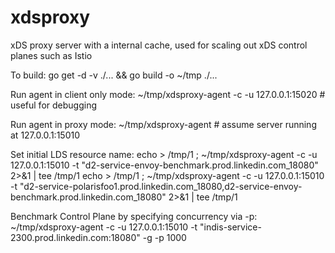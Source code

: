 # xdsproxy
xDS proxy server with a internal cache, used for scaling out xDS control planes such as Istio

To build:
go get -d -v ./... && go build -o ~/tmp ./...

Run agent in client only mode:
~/tmp/xdsproxy-agent -c -u 127.0.0.1:15020 # useful for debugging

Run agent in proxy mode:
~/tmp/xdsproxy-agent # assume server running at 127.0.0.1:15010

Set initial LDS resource name:
echo > /tmp/1 ; ~/tmp/xdsproxy-agent -c -u 127.0.0.1:15010 -t "d2-service-envoy-benchmark.prod.linkedin.com_18080" 2>&1 | tee /tmp/1
echo > /tmp/1 ; ~/tmp/xdsproxy-agent -c -u 127.0.0.1:15010 -t "d2-service-polarisfoo1.prod.linkedin.com_18080,d2-service-envoy-benchmark.prod.linkedin.com_18080" 2>&1 | tee /tmp/1

Benchmark Control Plane by specifying concurrency via -p:
~/tmp/xdsproxy-agent -c -u 127.0.0.1:15010 -t "indis-service-2300.prod.linkedin.com:18080" -g -p 1000
